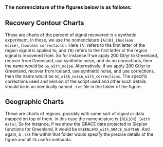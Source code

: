 ### The nomenclature of the figures below is as follows:

## Recovery Contour Charts

These are charts of the percent of signal recovered in a synthetic experiment.
In these, we use the nomenclature `[A][B]_[boolean noise]_[boolean corrections]`.
Here `[A]` refers to the first letter of the region signal is applied to, and `[B]`
refers to the first letter of the region signal is recovered from.
So for instance if we apply 200 Gt/yr to Greenland, recover from Greenland, use
synthetic noise, and do no corrections, then the name would be `GG_with_noise`.
Alternatively, if we apply 200 Gt/yr to Greenland, recover from Iceland, use
synthetic noise, and use corrections, then the name would be 
`GI_with_noise_with_corrections`.  The specific corrections used and version of
the script used and other such details should be in an identically named `.txt`
file in the folder of the figure.

## Geographic Charts

These are charts of regions, possibly with some sort of signal or data mapped
on top of them.  In this case the nomenclature is `[REGION]_[with data]`.  So for
instance, if we show the GRACE data projected to Slepian functions for Greenland,
it would be `GREENLAND_with_GRACE_SLEPIAN`.  And again, a `.txt` file within that
folder would specify the precise details of the figure and all its useful
metadata.